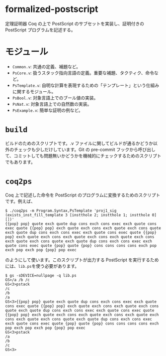 # formalized-postscript

定理証明器 Coq の上で PostScript のサブセットを実装し、証明付きの PostScript プログラムを記述する。

# モジュール

* `Common.v`:     共通の定義、補題など。
* `PsCore.v`:     扱うスタック指向言語の定義。重要な補題、タクティク、命令など。
* `PsTemplate.v`: 自明な計算を表現するための「テンプレート」という仕組みに関するモジュール。
* `PsBool.v`:     対象言語上でのブール値の実装。
* `PsNat.v`:      対象言語上での自然数の実装。
* `PsExample.v`:  簡単な証明の例など。

# `build`

ビルドのためのスクリプトです。.v ファイルに関してビルドが通るかどうか以外のチェックも少しだけしています。Git の pre-commit フックから呼び出して、コミットしても問題無いかどうかを機械的にチェックするためのスクリプトでもあります。

# `coq2ps`

Coq 上で記述した命令を PostScript のプログラムに変換するためのスクリプトです。例えば、

    $ ./coq2ps -m Program.Syntax,PsTemplate 'proj1_sig (exists_inst_fill_template 3 [instthole 2; instthole 1; instthole 0] [])'
    {{pop} pop} quote exch quote dup cons exch cons exec exch quote cons exec quote {{pop} pop} exch quote exch cons exch quote exch cons quote exch quote dup cons exch cons exec exch quote cons exec quote {{pop} pop} exch quote exch cons exch quote exch cons exch quote exch cons exch quote exch cons quote exch quote dup cons exch cons exec exch quote cons exec quote {pop} quote {pop} cons cons cons cons exch pop exch pop exch pop {pop} pop exec

のようにして使います。このスクリプトが出力する PostScript を実行するためには、`lib.ps`を使う必要があります。

    $ gs -sDEVICE=nullpage -q lib.ps
    GS>/a /b /c
    GS<3>pstack
    /c
    /b
    /a
    GS<3>{{pop} pop} quote exch quote dup cons exch cons exec exch quote cons exec quote {{pop} pop} exch quote exch cons exch quote exch cons quote exch quote dup cons exch cons exec exch quote cons exec quote {{pop} pop} exch quote exch cons exch quote exch cons exch quote exch cons exch quote exch cons quote exch quote dup cons exch cons exec exch quote cons exec quote {pop} quote {pop} cons cons cons cons exch pop exch pop exch pop {pop} pop exec
    GS<3>pstack
    /a
    /b
    /c
    GS<3>
